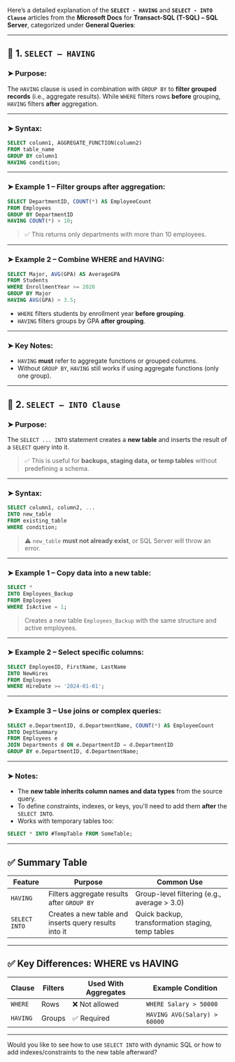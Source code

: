Here’s a detailed explanation of the **`SELECT - HAVING`** and **`SELECT - INTO Clause`** articles from the **Microsoft Docs** for **Transact-SQL (T-SQL) – SQL Server**, categorized under **General Queries**:

---

## 🔹 1. `SELECT – HAVING`

### ➤ Purpose:

The `HAVING` clause is used in combination with `GROUP BY` to **filter grouped records** (i.e., aggregate results). While `WHERE` filters rows **before** grouping, `HAVING` filters **after** aggregation.

---

### ➤ Syntax:

```sql
SELECT column1, AGGREGATE_FUNCTION(column2)
FROM table_name
GROUP BY column1
HAVING condition;
```

---

### ➤ Example 1 – Filter groups after aggregation:

```sql
SELECT DepartmentID, COUNT(*) AS EmployeeCount
FROM Employees
GROUP BY DepartmentID
HAVING COUNT(*) > 10;
```

> ✅ This returns only departments with more than 10 employees.

---

### ➤ Example 2 – Combine WHERE and HAVING:

```sql
SELECT Major, AVG(GPA) AS AverageGPA
FROM Students
WHERE EnrollmentYear >= 2020
GROUP BY Major
HAVING AVG(GPA) > 3.5;
```

* `WHERE` filters students by enrollment year **before grouping**.
* `HAVING` filters groups by GPA **after grouping**.

---

### ➤ Key Notes:

* `HAVING` **must** refer to aggregate functions or grouped columns.
* Without `GROUP BY`, `HAVING` still works if using aggregate functions (only one group).

---

## 🔹 2. `SELECT – INTO Clause`

### ➤ Purpose:

The `SELECT ... INTO` statement creates a **new table** and inserts the result of a `SELECT` query into it.

> ✅ This is useful for **backups, staging data, or temp tables** without predefining a schema.

---

### ➤ Syntax:

```sql
SELECT column1, column2, ...
INTO new_table
FROM existing_table
WHERE condition;
```

> ⚠️ `new_table` **must not already exist**, or SQL Server will throw an error.

---

### ➤ Example 1 – Copy data into a new table:

```sql
SELECT * 
INTO Employees_Backup
FROM Employees
WHERE IsActive = 1;
```

> Creates a new table `Employees_Backup` with the same structure and active employees.

---

### ➤ Example 2 – Select specific columns:

```sql
SELECT EmployeeID, FirstName, LastName
INTO NewHires
FROM Employees
WHERE HireDate >= '2024-01-01';
```

---

### ➤ Example 3 – Use joins or complex queries:

```sql
SELECT e.DepartmentID, d.DepartmentName, COUNT(*) AS EmployeeCount
INTO DeptSummary
FROM Employees e
JOIN Departments d ON e.DepartmentID = d.DepartmentID
GROUP BY e.DepartmentID, d.DepartmentName;
```

---

### ➤ Notes:

* The **new table inherits column names and data types** from the source query.
* To define constraints, indexes, or keys, you'll need to add them **after** the `SELECT INTO`.
* Works with temporary tables too:

```sql
SELECT * INTO #TempTable FROM SomeTable;
```

---

## ✅ Summary Table

| Feature       | Purpose                                               | Common Use                                        |
| ------------- | ----------------------------------------------------- | ------------------------------------------------- |
| `HAVING`      | Filters aggregate results after `GROUP BY`            | Group-level filtering (e.g., average > 3.0)       |
| `SELECT INTO` | Creates a new table and inserts query results into it | Quick backup, transformation staging, temp tables |

---

## ✅ Key Differences: WHERE vs HAVING

| Clause   | Filters | Used With Aggregates | Example Condition            |
| -------- | ------- | -------------------- | ---------------------------- |
| `WHERE`  | Rows    | ❌ Not allowed        | `WHERE Salary > 50000`       |
| `HAVING` | Groups  | ✅ Required           | `HAVING AVG(Salary) > 60000` |

---

Would you like to see how to use `SELECT INTO` with dynamic SQL or how to add indexes/constraints to the new table afterward?

